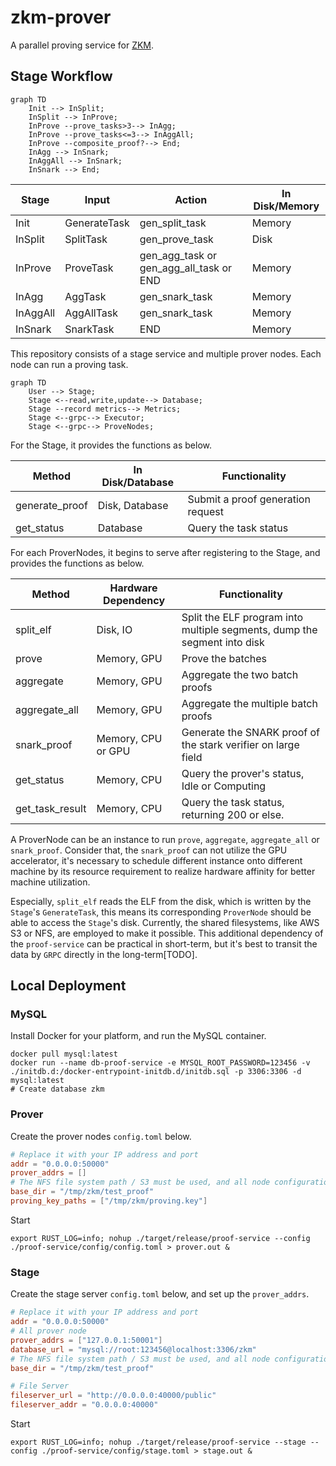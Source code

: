 # zkm-prover
A parallel proving service for [ZKM](https://github.com/zkMIPS/zkm).

## Stage Workflow

```mermaid
graph TD
    Init --> InSplit;
    InSplit --> InProve;
    InProve --prove_tasks>3--> InAgg;
    InProve --prove_tasks<=3--> InAggAll;
    InProve --composite_proof?--> End;
    InAgg --> InSnark;
    InAggAll --> InSnark;
    InSnark --> End;
```


| Stage    | Input        | Action                                  | In Disk/Memory |
|----------|--------------|-----------------------------------------|----------------|
| Init     | GenerateTask | gen_split_task                          | Memory         |
| InSplit  | SplitTask    | gen_prove_task                          | Disk           |
| InProve  | ProveTask    | gen_agg_task or gen_agg_all_task or END | Memory         |
| InAgg    | AggTask      | gen_snark_task                          | Memory         |
| InAggAll | AggAllTask   | gen_snark_task                          | Memory         |
| InSnark  | SnarkTask    | END                                     | Memory         |


This repository consists of a stage service and multiple prover nodes. Each node can run a proving task. 

```mermaid
graph TD
    User --> Stage;
    Stage <--read,write,update--> Database;
    Stage --record metrics--> Metrics;
    Stage <--grpc--> Executor; 
    Stage <--grpc--> ProveNodes; 
```

For the Stage, it provides the functions as below.

| Method         | In Disk/Database | Functionality                     |
|----------------|------------------|-----------------------------------|
| generate_proof | Disk, Database   | Submit a proof generation request |  
| get_status     | Database        | Query the task status            | 

For each ProverNodes, it begins to serve after registering to the Stage, and provides the functions as below.

| Method          | Hardware Dependency | Functionality                                                            |
|-----------------|---------------------|--------------------------------------------------------------------------|
| split_elf       | Disk, IO            | Split the ELF program into multiple segments, dump the segment into disk |  
| prove           | Memory, GPU         | Prove the batches                                                        |
| aggregate       | Memory, GPU         | Aggregate the two batch proofs                                           |
| aggregate_all   | Memory, GPU         | Aggregate the multiple batch proofs                                      |
| snark_proof     | Memory, CPU or GPU  | Generate the SNARK proof of the stark verifier on large field            |
| get_status      | Memory, CPU         | Query the prover's status, Idle or Computing                             | 
| get_task_result | Memory, CPU         | Query the task status, returning 200 or else.                            | 

A ProverNode can be an instance to run `prove`, `aggregate`, `aggregate_all` or `snark_proof`. Consider that, the `snark_proof` can not utilize the GPU accelerator,
it's necessary to schedule different instance onto different machine by its resource requirement to realize hardware affinity for better machine utilization.

Especially, `split_elf` reads the ELF from the disk, which is written by the `Stage`'s `GenerateTask`, this means its corresponding `ProverNode` should be able to access the `Stage`'s disk. Currently, the shared filesystems, like AWS S3 or NFS, are employed to make it possible. 
This additional dependency of the `proof-service` can be practical in short-term, but it's best to transit the data by `GRPC` directly in the long-term[TODO]. 

## Local Deployment

### MySQL

Install Docker for your platform, and run the MySQL container.
```aiignore
docker pull mysql:latest
docker run --name db-proof-service -e MYSQL_ROOT_PASSWORD=123456 -v ./initdb.d:/docker-entrypoint-initdb.d/initdb.sql -p 3306:3306 -d mysql:latest
# Create database zkm

```

### Prover

Create the prover nodes `config.toml` below.

```toml
# Replace it with your IP address and port
addr = "0.0.0.0:50000"
prover_addrs = []
# The NFS file system path / S3 must be used, and all node configurations must be the same
base_dir = "/tmp/zkm/test_proof"
proving_key_paths = ["/tmp/zkm/proving.key"]
```

Start
```
export RUST_LOG=info; nohup ./target/release/proof-service --config ./proof-service/config/config.toml > prover.out &
```

### Stage

Create the stage server `config.toml` below, and set up the `prover_addrs`. 

```toml
# Replace it with your IP address and port
addr = "0.0.0.0:50000"
# All prover node 
prover_addrs = ["127.0.0.1:50001"]
database_url = "mysql://root:123456@localhost:3306/zkm"
# The NFS file system path / S3 must be used, and all node configurations must be the same
base_dir = "/tmp/zkm/test_proof"

# File Server
fileserver_url = "http://0.0.0.0:40000/public"
fileserver_addr = "0.0.0.0:40000"
```

Start
```
export RUST_LOG=info; nohup ./target/release/proof-service --stage --config ./proof-service/config/stage.toml > stage.out &
```
